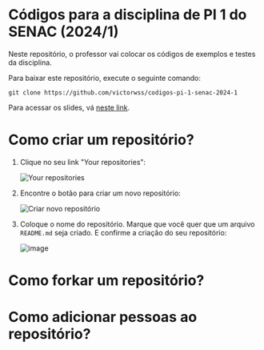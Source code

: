 # Códigos para a disciplina de PI 1 do SENAC (2024/1)
Neste repositório, o professor vai colocar os códigos de exemplos e testes da disciplina.

Para baixar este repositório, execute o seguinte comando:

`git clone https://github.com/victorwss/codigos-pi-1-senac-2024-1`

Para acessar os slides, vá [neste link](https://tinyurl.com/I1-TADS-Senac).

# Como criar um repositório?

1. Clique no seu link "Your repositories":
   
   ![Your repositories](https://github.com/victorwss/codigos-pi-1-senac-2024-1/assets/4574568/f19c8115-2244-4d80-8236-ffe0c16b4281)

2. Encontre o botão para criar um novo repositório:
   
   ![Criar novo repositório](https://github.com/victorwss/codigos-pi-1-senac-2024-1/assets/4574568/005523bc-ea03-4e5d-9e1f-6e4391ce0723)

3. Coloque o nome do repositório. Marque que você quer que um arquivo `README.md` seja criado. E confirme a criação do seu repositório:

   ![image](https://github.com/victorwss/codigos-pi-1-senac-2024-1/assets/4574568/2034580d-9f18-4063-a578-e68865a4563d)

# Como forkar um repositório?

# Como adicionar pessoas ao repositório?

